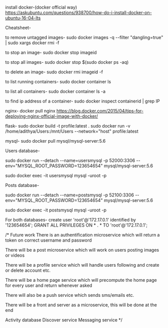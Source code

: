 install docker-(docker official way)
https://askubuntu.com/questions/938700/how-do-i-install-docker-on-ubuntu-16-04-lts

Cheatsheet-

to remove untagged images-
sudo docker images -q --filter "dangling=true" | sudo xargs docker rmi -f

to stop an image-
sudo docker stop imageid

to stop all images-
sudo docker stop $(sudo docker ps -aq)

to delete an image-
sudo docker rmi imageid -f

to list running containers-
sudo docker container ls

to list all containers-
sudo docker container ls -a

to find ip address of a container-
sudo docker inspect containerid | grep IP



nginx-
docker pull nginx
https://blog.docker.com/2015/04/tips-for-deploying-nginx-official-image-with-docker/

flask-
sudo docker build -t profile:latest .
sudo docker run -v /home/adithya/Users:/mnt/Users --network="host"  profile:latest

mysql-
sudo docker pull mysql/mysql-server:5.6

Users database-

sudo docker run --detach --name=usersmysql -p 52000:3306
--env="MYSQL_ROOT_PASSWORD=123654654" mysql/mysql-server:5.6

sudo docker exec -it usersmysql mysql -uroot -p

Posts database-

sudo docker run --detach --name=postsmysql -p 52100:3306  --env="MYSQL_ROOT_PASSWORD=123654654" mysql/mysql-server:5.6

sudo docker exec -it postsmysql mysql -uroot -p

For both databases-
create user 'root'@'172.17.0.1' identified by '123654654';
GRANT ALL PRIVILEGES ON * . * TO 'root'@'172.17.0.1';


/* Future work
There is an authentification microservice which will return a token on correct username and password

There will be a post microservice which will work on users posting images or videos

There will be a profile service which will handle users following and create or delete account etc.

There will be a home page service which will precompute the home page for every user
and return whenever asked

There will also be a push service which sends sms/emails etc.

There will be a front and server as a microservice, this will be done at the end 

Activity database
Discover service
Messaging service
*/